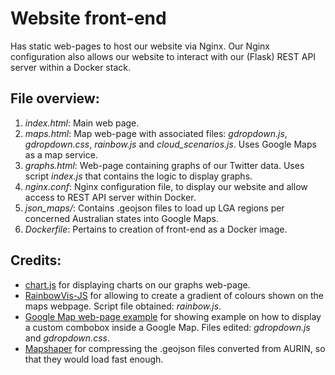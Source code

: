
# Website front-end
 Has static web-pages to host our website via Nginx. Our Nginx configuration also allows our website to interact with our (Flask) REST API server within a Docker stack.

## File overview:
1. *index.html*: Main web page.
2. *maps.html*: Map web-page with associated files: *gdropdown.js*, *gdropdown.css*, *rainbow.js* and *cloud_scenarios.js*. Uses Google Maps as a map service.
3. *graphs.html*: Web-page containing graphs of our Twitter data. Uses script *index.js* that contains the logic to display graphs.
4. *nginx.conf*: Nginx configuration file, to display our website and allow access to REST API server within Docker.
5. *json_maps/*: Contains .geojson files to load up LGA regions per concerned Australian states into Google Maps.
6. *Dockerfile*: Pertains to creation of front-end as a Docker image.

## Credits:
* [chart.js](https://www.chartjs.org/) for displaying charts on our graphs web-page.
* [RainbowVis-JS](https://github.com/anomal/RainbowVis-JS) for allowing to create a gradient of colours shown on the maps webpage. Script file obtained: *rainbow.js*.
* [Google Map web-page example](http://vislab-ccom.unh.edu/~briana/examples/gdropdown/) for showing example on how to display a custom combobox inside a Google Map. Files edited: *gdropdown.js* and *gdropdown.css*.
* [Mapshaper](https://mapshaper.org/) for compressing the .geojson files converted from AURIN, so that they would load fast enough.

